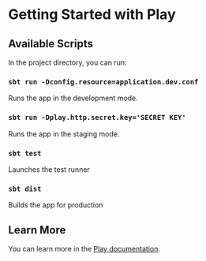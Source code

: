 # Getting Started with Play

## Available Scripts

In the project directory, you can run:

### `sbt run -Dconfig.resource=application.dev.conf`
Runs the app in the development mode.

### `sbt run -Dplay.http.secret.key='SECRET KEY'`
Runs the app in the staging mode.

### `sbt test`
Launches the test runner

### `sbt dist`
Builds the app for production

## Learn More

You can learn more in the [Play documentation](https://www.playframework.com/documentation/2.8.x/Home).
